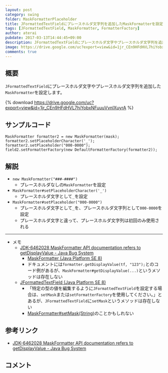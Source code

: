 ```yaml
---
layout: post
category: swing
folder: MaskFormatterPlaceholder
title: JFormattedTextFieldにプレースホルダ文字列を追加したMaskFormatterを設定する
tags: [JFormattedTextField, MaskFormatter, FormatterFactory]
author: aterai
pubdate: 2017-03-13T14:44:45+09:00
description: JFormattedTextFieldにプレースホルダ文字やプレースホルダ文字列を追加したMaskFormatterを設定します。
image: https://drive.google.com/uc?export=view&id=1jr_CEn9HFdHVL7hiYobxNFuuuVvnlXuyrA
comments: true
---
```

## 概要
`JFormattedTextField`にプレースホルダ文字やプレースホルダ文字列を追加した`MaskFormatter`を設定します。

{% download https://drive.google.com/uc?export=view&id=1jr_CEn9HFdHVL7hiYobxNFuuuVvnlXuyrA %}

## サンプルコード
<pre class="prettyprint"><code>MaskFormatter formatter2 = new MaskFormatter(mask);
formatter2.setPlaceholderCharacter('_');
formatter2.setPlaceholder("000-0000");
field2.setFormatterFactory(new DefaultFormatterFactory(formatter2));
</code></pre>

## 解説
- `new MaskFormatter("###-####")`
    - プレースホルダなしの`MaskFormatter`を設定
- `MaskFormatter#setPlaceholderCharacter('_')`
    - プレースホルダ文字として`_`を設定
- `MaskFormatter#setPlaceholder("000-0000")`
    - プレースホルダ文字として`_`を、プレースホルダ文字列として`000-0000`を設定
    - プレースホルダ文字と違って、プレースホルダ文字列は初回のみ使用される

<!-- dummy comment line for breaking list -->

- - - -
- メモ
    - [JDK-6462028 MaskFormatter API documentation refers to getDisplayValue - Java Bug System](https://bugs.openjdk.java.net/browse/JDK-6462028)
        - [MaskFormatter (Java Platform SE 8)](https://docs.oracle.com/javase/jp/8/docs/api/javax/swing/text/MaskFormatter.html)
        - ドキュメントには`formatter.getDisplayValue(tf, "123");`とのコード例があるが、`MaskFormatter#getDisplayValue(...)`というメソッドは存在しない
    - [JFormattedTextField (Java Platform SE 8)](https://docs.oracle.com/javase/jp/8/docs/api/javax/swing/JFormattedTextField.html#JFormattedTextField--)
        - 「特定の型の値を編集するように`JFormattedTextField`を設定する場合は、`setMask`または`setFormatterFactory`を使用してください。」とあるが、`JFormattedTextField`に`setMask`というメソッドは存在しない
        - [MaskFormatter#setMask(String)](https://docs.oracle.com/javase/jp/8/docs/api/javax/swing/text/MaskFormatter.html#setMask-java.lang.String-)のことかもしれない

<!-- dummy comment line for breaking list -->

## 参考リンク
- [JDK-6462028 MaskFormatter API documentation refers to getDisplayValue - Java Bug System](https://bugs.openjdk.java.net/browse/JDK-6462028)

<!-- dummy comment line for breaking list -->

## コメント
